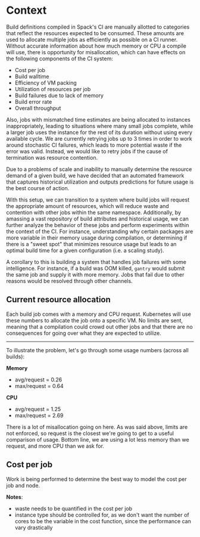 # Context

Build definitions compiled in Spack's CI are manually allotted to categories that reflect the resources expected to be consumed. These amounts are used to allocate multiple jobs as efficiently as possible on a CI runner. Without accurate information about how much memory or CPU a compile will use, there is opportunity for misallocation, which can have effects on the following components of the CI system:

- Cost per job
- Build walltime
- Efficiency of VM packing
- Utilization of resources per job
- Build failures due to lack of memory
- Build error rate
- Overall throughput

Also, jobs with mismatched time estimates are being allocated to instances inappropriately, leading to situations where many small jobs complete, while a larger job uses the instance for the rest of its duration without using every available cycle. We are currently retrying jobs up to 3 times in order to work around stochastic CI failures, which leads to more potential waste if the error was valid. Instead, we would like to retry jobs if the cause of termination was resource contention.

Due to a problems of scale and inability to manually determine the resource demand of a given build, we have decided that an automated framework that captures historical utilization and outputs predictions for future usage is the best course of action. 

With this setup, we can transition to a system where build jobs will request the appropriate amount of resources, which will reduce waste and contention with other jobs within the same namespace. Additionally, by amassing a vast repository of build attributes and historical usage, we can further analyze the behavior of these jobs and perform experiments within the context of the CI. For instance, understanding why certain packages are more variable in their memory usage during compilation, or determining if there is a "sweet spot" that minimizes resource usage but leads to an optimal build time for a given configuration (i.e. a scaling study).

A corollary to this is building a system that handles job failures with some intelligence. For instance, if a build was OOM killed, `gantry` would submit the same job and supply it with more memory. Jobs that fail due to other reasons would be resolved through other channels.

## Current resource allocation

Each build job comes with a memory and CPU request. Kubernetes will use these numbers to allocate the job onto a specific VM. No limits are sent, meaning that a compilation could crowd out other jobs and that there are no consequences for going over what they are expected to utilize.

-----

To illustrate the problem, let's go through some usage numbers (across all builds):

**Memory**

- avg/request = 0.26
- max/request = 0.64

**CPU**

- avg/request = 1.25
- max/request = 2.69

There is a lot of misallocation going on here. As was said above, limits are not enforced, so request is the closest we're going to get to a useful comparison of usage. Bottom line, we are using a lot less memory than we request, and more CPU than we ask for.

## Cost per job

Work is being performed to determine the best way to model the cost per job and node. 

**Notes**:
- waste needs to be quantified in the cost per job
- instance type should be controlled for, as we don't want the number of cores to be the variable in the cost function, since the performance can vary drastically
